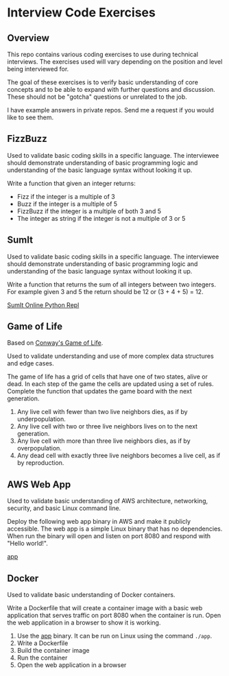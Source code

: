 # Interview Code Exercises

## Overview

This repo contains various coding exercises to use during technical interviews. The exercises used
will vary depending on the position and level being interviewed for.

The goal of these exercises is to verify basic understanding of core concepts and to be able to
expand with further questions and discussion. These should not be "gotcha" questions or unrelated to the job.

I have example answers in private repos. Send me a request if you would like to see them.

## FizzBuzz

Used to validate basic coding skills in a specific language. The interviewee should demonstrate
understanding of basic programming logic and understanding of the basic language syntax without
looking it up.

Write a function that given an integer returns:

- Fizz if the integer is a multiple of 3
- Buzz if the integer is a multiple of 5
- FizzBuzz if the integer is a multiple of both 3 and 5
- The integer as string if the integer is not a multiple of 3 or 5

## SumIt

Used to validate basic coding skills in a specific language. The interviewee should demonstrate
understanding of basic programming logic and understanding of the basic language syntax without
looking it up.

Write a function that returns the sum of all integers between two integers. For example given 3 and 5 the return should be 12 or (3 + 4 + 5) = 12.

[SumIt Online Python Repl](https://www.online-python.com/uxyZvV410J)

## Game of Life

Based on [Conway's Game of Life](https://en.wikipedia.org/wiki/Conway%27s_Game_of_Life).

Used to validate understanding and use of more complex data structures and edge cases.

The game of life has a grid of cells that have one of two states, alive or dead. In each step of the
game the cells are updated using a set of rules. Complete the function that updates the game board
with the next generation.

1. Any live cell with fewer than two live neighbors dies, as if by underpopulation.
2. Any live cell with two or three live neighbors lives on to the next generation.
3. Any live cell with more than three live neighbors dies, as if by overpopulation.
4. Any dead cell with exactly three live neighbors becomes a live cell, as if by reproduction.

## AWS Web App

Used to validate basic understanding of AWS architecture, networking, security, and basic Linux
command line.

Deploy the following web app binary in AWS and make it publicly accessible. The web app is a simple Linux
binary that has no dependencies. When run the binary will open and listen on port 8080 and respond
with "Hello world!".

[app](https://github.com/jzbruno/interview/releases/download/v1.0.0/app)

## Docker

Used to validate basic understanding of Docker containers.

Write a Dockerfile that will create a container image with a basic web application that serves traffic on port 8080 when the container is run. Open the web application in a browser to show it is working.

1. Use the [app](https://github.com/jzbruno/interview/releases/download/v1.0.0/app) binary. It can be run on Linux using the command `./app`.
2. Write a Dockerfile
3. Build the container image
4. Run the container
5. Open the web application in a browser
